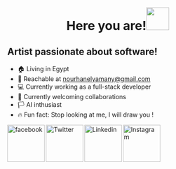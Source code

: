 <h1 align="center">Here you are!<img src="https://media.giphy.com/media/4PXQedYt926NXN2LT2/giphy.gif" width="52px"</h1>


## Artist passionate about software!
- 🏠 Living in Egypt
- 📨 Reachable at nourhanelyamany@gmail.com
- 💻 Currently working as a full-stack developer
- 👥 Currently welcoming collaborations
- 🏳 AI inthusiast
- 🔥 Fun fact: Stop looking at me, I will draw you !

  
  
  
[<img align="left" alt="facebook" width="85px" src="https://img.shields.io/badge/Facebook-1877F2?style=for-the-badge&logo=facebook&logoColor=white" />][facebook]
[<img align="left" alt="Twitter" width="85px" src="https://img.shields.io/badge/Twitter-1DA1F2?style=for-the-badge&logo=twitter&logoColor=white" />][twitter]
[<img align="left" alt="Linkedin" width="85px" src="https://img.shields.io/badge/LinkedIn-0077B5?style=for-the-badge&logo=linkedin&logoColor=white" />][linkedin]
[<img align="left" alt="Instagram" width="85px" src="https://img.shields.io/badge/Instagram-E4405F?style=for-the-badge&logo=instagram&logoColor=white" />][instagram]

[twitter]: https://twitter.com/NurhanElyamany
[linkedin]: https://www.linkedin.com/in/eng-nourhan/
[instagram]: https://www.instagram.com/nourhanmohh/
[facebook]:https://www.facebook.com/NourhanMohammedd
<!--
